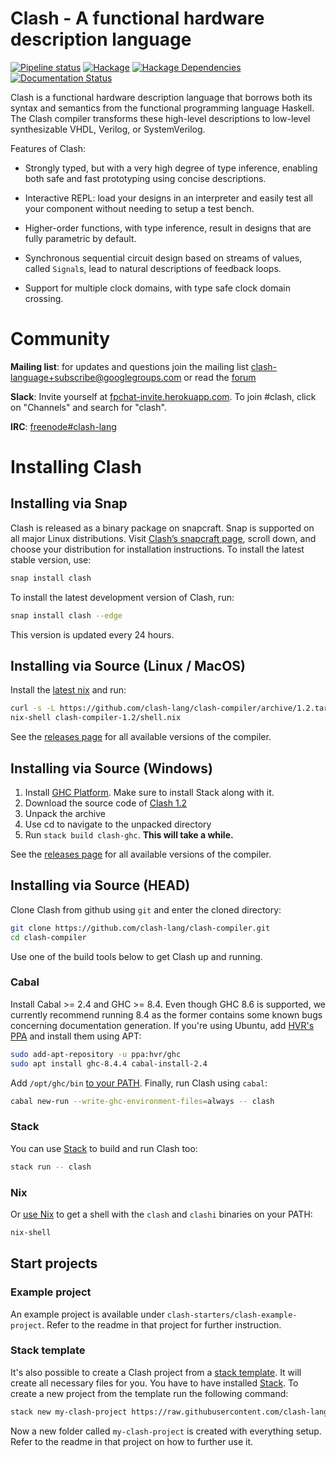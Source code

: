 # Clash - A functional hardware description language

[![Pipeline status](https://gitlab.com/clash-lang/clash-compiler/badges/master/pipeline.svg)](https://gitlab.com/clash-lang/clash-compiler/commits/master)
[![Hackage](https://img.shields.io/hackage/v/clash-ghc.svg)](https://hackage.haskell.org/package/clash-ghc)
[![Hackage Dependencies](https://img.shields.io/hackage-deps/v/clash-ghc.svg?style=flat)](http://packdeps.haskellers.com/feed?needle=QBayLogic)
[![Documentation Status](https://readthedocs.org/projects/clash-lang/badge/?version=latest)](https://clash-lang.readthedocs.io/en/latest/?badge=latest)

Clash is a functional hardware description language that borrows both
its syntax and semantics from the functional programming language
Haskell. The Clash compiler transforms these high-level descriptions to
low-level synthesizable VHDL, Verilog, or SystemVerilog.

Features of Clash:

  * Strongly typed, but with a very high degree of type inference, enabling both
    safe and fast prototyping using concise descriptions.

  * Interactive REPL: load your designs in an interpreter and easily test all
    your component without needing to setup a test bench.

  * Higher-order functions, with type inference, result in designs that are
    fully parametric by default.

  * Synchronous sequential circuit design based on streams of values, called
    `Signal`s, lead to natural descriptions of feedback loops.

  * Support for multiple clock domains, with type safe clock domain crossing.

# Community
**Mailing list**: for updates and questions join the mailing list clash-language+subscribe@googlegroups.com or read the [forum](https://groups.google.com/d/forum/clash-language)

**Slack**: Invite yourself at [fpchat-invite.herokuapp.com](https://fpchat-invite.herokuapp.com/). To join #clash, click on "Channels" and search for "clash".

**IRC**: [freenode#clash-lang](https://webchat.freenode.net/#clash-lang)

# Installing Clash

## Installing via Snap

Clash is released as a binary package on snapcraft. Snap is supported on all
major Linux distributions. Visit [Clash’s snapcraft page](https://snapcraft.io/clash),
scroll down, and choose your distribution for installation instructions. To
install the latest stable version, use:

```bash
snap install clash
```

To install the latest development version of Clash, run:

```bash
snap install clash --edge
```

This version is updated every 24 hours.

## Installing via Source (Linux / MacOS)

Install the [latest nix](https://nixos.org/nix/download.html) and run:

```bash
curl -s -L https://github.com/clash-lang/clash-compiler/archive/1.2.tar.gz | tar xz
nix-shell clash-compiler-1.2/shell.nix
```

See the [releases page](https://github.com/clash-lang/clash-compiler/releases)
for all available versions of the compiler.

## Installing via Source (Windows)

  1. Install [GHC Platform](https://www.haskell.org/platform/windows.html). Make sure to install Stack along with it.
  2. Download the source code of [Clash 1.2](https://github.com/clash-lang/clash-compiler/archive/1.2.tar.gz)
  3. Unpack the archive
  4. Use cd to navigate to the unpacked directory
  5. Run `stack build clash-ghc`. **This will take a while.**

See the [releases page](https://github.com/clash-lang/clash-compiler/releases)
for all available versions of the compiler.

## Installing via Source (HEAD)
Clone Clash from github using `git` and enter the cloned directory:

```bash
git clone https://github.com/clash-lang/clash-compiler.git
cd clash-compiler
```

Use one of the build tools below to get Clash up and running.

### Cabal
Install Cabal >= 2.4 and GHC >= 8.4. Even though GHC 8.6 is supported, we currently recommend running 8.4 as the former contains some known bugs concerning documentation generation. If you're using Ubuntu, add [HVR's PPA](https://launchpad.net/~hvr/+archive/ubuntu/ghc) and install them using APT:

```bash
sudo add-apt-repository -u ppa:hvr/ghc
sudo apt install ghc-8.4.4 cabal-install-2.4
```

Add `/opt/ghc/bin` [to your PATH](https://askubuntu.com/questions/60218/how-to-add-a-directory-to-the-path). Finally, run Clash using `cabal`:

```bash
cabal new-run --write-ghc-environment-files=always -- clash
```

### Stack

You can use [Stack](https://docs.haskellstack.org/en/stable/install_and_upgrade/) to build and run Clash too:

```bash
stack run -- clash
```

### Nix

Or [use Nix](https://nixos.org/nix/download.html) to get a shell with the `clash` and `clashi` binaries on your PATH:

```bash
nix-shell
```

## Start projects

### Example project
An example project is available under `clash-starters/clash-example-project`. Refer
to the readme in that project for further instruction.

### Stack template
It's also possible to create a Clash project from a [stack template](https://docs.haskellstack.org/en/stable/GUIDE/#templates). It will create all necessary files for you. You have to have installed [Stack](https://docs.haskellstack.org/en/stable/install_and_upgrade/). To create a new project from the template run the following command:

```bash
stack new my-clash-project https://raw.githubusercontent.com/clash-lang/clash-compiler/master/clash-starters/clash-starter.hsfiles
```

Now a new folder called `my-clash-project` is created with everything setup.
Refer to the readme in that project on how to further use it.

